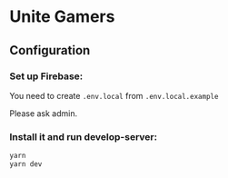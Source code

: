 # Unite Gamers

## Configuration

### Set up Firebase:

You need to create `.env.local` from `.env.local.example`

Please ask admin.

### Install it and run develop-server:

```bash
yarn
yarn dev
```
